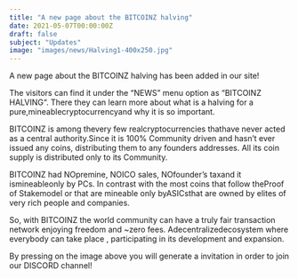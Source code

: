 ```yaml
---
title: "A new page about the BITCOINZ halving"
date: 2021-05-07T00:00:00Z
draft: false
subject: "Updates"
image: "images/news/Halving1-400x250.jpg"
---
```


A new page about the BITCOINZ halving has been added in our site!

The visitors can find it under the “NEWS” menu option as “BITCOINZ HALVING“. There they can learn more about what is a halving for a pure,mineablecryptocurrencyand why it is so important.

BITCOINZ is among thevery few realcryptocurrencies thathave never acted as a central authority.Since it is 100% Community driven and hasn’t ever issued any coins, distributing them to any founders addresses. All its coin supply is distributed only to its Community.

BITCOINZ had NOpremine, NOICO sales, NOfounder’s taxand it ismineableonly by PCs. In contrast with the most coins that follow theProof of Stakemodel or that are mineable only byASICsthat are owned by elites of very rich people and companies.

So, with BITCOINZ the world community can have a truly fair transaction network enjoying freedom and ~zero fees. Adecentralizedecosystem where everybody can take place , participating in its development and expansion.

By pressing on the image above you will generate a invitation in order to join our DISCORD channel!
